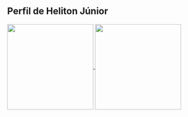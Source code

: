 ## Perfil de Heliton Júnior
 
<a href="https://github.com/HelitonJr01/github-readme-stats">
  <img height=200 align="center" src="https://github-readme-stats.vercel.app/api?username=HelitonJr01&show_icons=true&theme=merko" />
</a>
<a href="https://github.com/HelitonJr01/convoychat">
  <img height=200 align="center" src="https://github-readme-stats.vercel.app/api/top-langs?username=HelitonJr01&show_icons=true&theme=merko&layout=compact&langs_count=8&card_width=320" />
</a>
